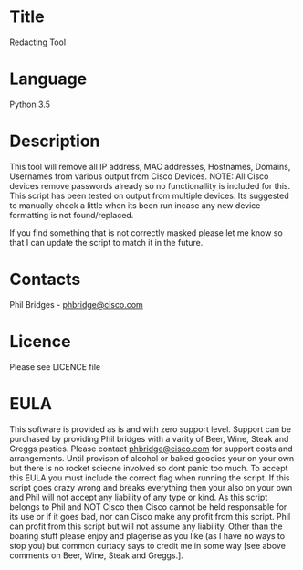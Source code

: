 # Title
Redacting Tool
 
# Language
Python 3.5

# Description
This tool will remove all IP address, MAC addresses, Hostnames, Domains, Usernames from various output from 
Cisco Devices. NOTE: All Cisco devices remove passwords already so no functionallity is included for this.
This script has been tested on output from multiple devices. Its suggested to manually check a little when its been run
incase any new device formatting is not found/replaced.

If you find something that is not correctly masked please let me know so that I can update the script to match it
in the future.

# Contacts
Phil Bridges - phbridge@cisco.com

# Licence
Please see LICENCE file

# EULA
This software is provided as is and with zero support level. Support can be purchased by providing Phil bridges with a 
varity of Beer, Wine, Steak and Greggs pasties. Please contact phbridge@cisco.com for support costs and arrangements. 
Until provison of alcohol or baked goodies your on your own but there is no rocket sciecne involved so dont panic too 
much. To accept this EULA you must include the correct flag when running the script. If this script goes crazy wrong and 
breaks everything then your also on your own and Phil will not accept any liability of any type or kind. As this script 
belongs to Phil and NOT Cisco then Cisco cannot be held responsable for its use or if it goes bad, nor can Cisco make
any profit from this script. Phil can profit from this script but will not assume any liability. Other than the boaring
stuff please enjoy and plagerise as you like (as I have no ways to stop you) but common curtacy says to credit me in some
way [see above comments on Beer, Wine, Steak and Greggs.].

